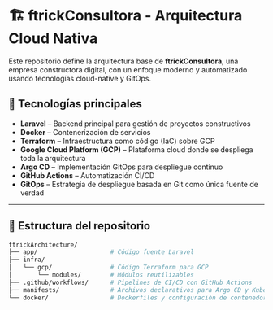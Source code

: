 # 🏗️ ftrickConsultora - Arquitectura Cloud Nativa

Este repositorio define la arquitectura base de **ftrickConsultora**, una empresa constructora digital, con un enfoque moderno y automatizado usando tecnologías cloud-native y GitOps.

## 🚀 Tecnologías principales

- **Laravel** – Backend principal para gestión de proyectos constructivos
- **Docker** – Contenerización de servicios
- **Terraform** – Infraestructura como código (IaC) sobre GCP
- **Google Cloud Platform (GCP)** – Plataforma cloud donde se despliega toda la arquitectura
- **Argo CD** – Implementación GitOps para despliegue continuo
- **GitHub Actions** – Automatización CI/CD
- **GitOps** – Estrategia de despliegue basada en Git como única fuente de verdad

---

## 🧱 Estructura del repositorio

```bash
ftrickArchitecture/
├── app/                    # Código fuente Laravel
├── infra/
│   └── gcp/                # Código Terraform para GCP
│       └── modules/        # Módulos reutilizables
├── .github/workflows/      # Pipelines de CI/CD con GitHub Actions
├── manifests/              # Archivos declarativos para Argo CD y Kubernetes
└── docker/                 # Dockerfiles y configuración de contenedores

